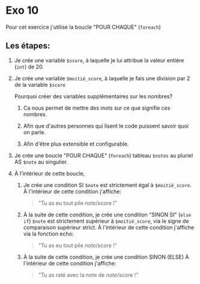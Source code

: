 # Exo 10

Pour cet exercice j'utilise la boucle "POUR CHAQUE" (`foreach`)

## Les étapes:

1.  Je crée une variable `$score`, à laquelle je lui attribue la valeur entière
    (`int`) de 20.

2.  Je crée une variable `$moitié_score`, à laquelle je fais une division par 2
    de la variable `$score`

    Pourquoi créer des variables supplémentaires sur les nombres?

    1. Ca nous permet de mettre des mots sur ce que signifie ces nombres.

    2. Afin que d'autres personnes qui lisent le code puissent savoir quoi
       on parle.

    3. Afin d'être plus extensible et configurable.

3.  Je crée une boucle "POUR CHAQUE" (`foreach`) tableau `$notes` au
    pluriel AS `$note` au singulier.

4.  À l'intérieur de cette boucle,

    1.  Je crée une condition SI `$note` est strictement égal à `$moitié_score`.
        À l'intérieur de cette condition j'affiche:
        > "Tu as eu tout pile $note/$score !"

    2.  À la suite de cette condition, je crée une condition "SINON SI"
        (`else if`) `$note` est strictement supérieur à `$moitié_score`, via le
        signe de comparaison supérieur strict.
        À l'intérieur de cette condition j'affiche via la fonction echo:
        > "Tu as eu tout pile $note/$score !"

    3.  À la suite de cette condition, je crée une condition SINON (ELSE)
        À l'intérieur de cette condition j'affiche:

        > "Tu as raté avec la note de $note/$score !"

